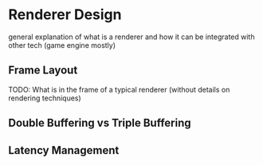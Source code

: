 # Renderer Design

general explanation of what is a renderer and how it can be integrated with other tech (game engine mostly)

## Frame Layout

TODO: What is in the frame of a typical renderer (without details on rendering techniques)

## Double Buffering vs Triple Buffering

## Latency Management
